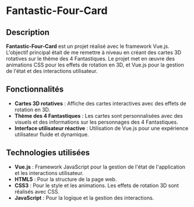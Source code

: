 # Fantastic-Four-Card

## Description

**Fantastic-Four-Card** est un projet réalisé avec le framework Vue.js. L'objectif principal était de me remettre à niveau en créant des cartes 3D rotatives sur le thème des 4 Fantastiques. Le projet met en œuvre des animations CSS pour les effets de rotation en 3D, et Vue.js pour la gestion de l'état et des interactions utilisateur.

## Fonctionnalités

- **Cartes 3D rotatives** : Affiche des cartes interactives avec des effets de rotation en 3D.
- **Thème des 4 Fantastiques** : Les cartes sont personnalisées avec des visuels et des informations sur les personnages des 4 Fantastiques.
- **Interface utilisateur réactive** : Utilisation de Vue.js pour une expérience utilisateur fluide et dynamique.

## Technologies utilisées

- **Vue.js** : Framework JavaScript pour la gestion de l'état de l'application et les interactions utilisateur.
- **HTML5** : Pour la structure de la page web.
- **CSS3** : Pour le style et les animations. Les effets de rotation 3D sont réalisés avec CSS.
- **JavaScript** : Pour la logique et la gestion des interactions.
